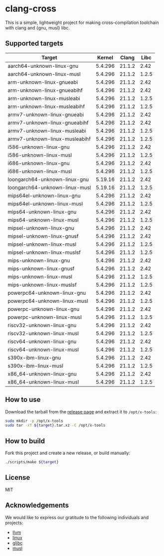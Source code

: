# clang-cross

This is a simple, lightweight project for making cross-compilation toolchain with clang and {gnu, musl} libc.

## Supported targets

| Target                         | Kernel  | Clang  | Libc   |
|--------------------------------|---------|--------|--------|
| aarch64-unknown-linux-gnu      | 5.4.296 | 21.1.2 | 2.42   |
| aarch64-unknown-linux-musl     | 5.4.296 | 21.1.2 | 1.2.5  |
| arm-unknown-linux-gnueabi      | 5.4.296 | 21.1.2 | 2.42   |
| arm-unknown-linux-gnueabihf    | 5.4.296 | 21.1.2 | 2.42   |
| arm-unknown-linux-musleabi     | 5.4.296 | 21.1.2 | 1.2.5  |
| arm-unknown-linux-musleabihf   | 5.4.296 | 21.1.2 | 1.2.5  |
| armv7-unknown-linux-gnueabi    | 5.4.296 | 21.1.2 | 2.42   |
| armv7-unknown-linux-gnueabihf  | 5.4.296 | 21.1.2 | 2.42   |
| armv7-unknown-linux-musleabi   | 5.4.296 | 21.1.2 | 1.2.5  |
| armv7-unknown-linux-musleabihf | 5.4.296 | 21.1.2 | 1.2.5  |
| i586-unknown-linux-gnu         | 5.4.296 | 21.1.2 | 2.42   |
| i586-unknown-linux-musl        | 5.4.296 | 21.1.2 | 1.2.5  |
| i686-unknown-linux-gnu         | 5.4.296 | 21.1.2 | 2.42   |
| i686-unknown-linux-musl        | 5.4.296 | 21.1.2 | 1.2.5  |
| loongarch64-unknown-linux-gnu  | 5.19.16 | 21.1.2 | 2.42   |
| loongarch64-unknown-linux-musl | 5.19.16 | 21.1.2 | 1.2.5  |
| mips64el-unknown-linux-gnu     | 5.4.296 | 21.1.2 | 2.42   |
| mips64el-unknown-linux-musl    | 5.4.296 | 21.1.2 | 1.2.5  |
| mips64-unknown-linux-gnu       | 5.4.296 | 21.1.2 | 2.42   |
| mips64-unknown-linux-musl      | 5.4.296 | 21.1.2 | 1.2.5  |
| mipsel-unknown-linux-gnu       | 5.4.296 | 21.1.2 | 2.42   |
| mipsel-unknown-linux-gnusf     | 5.4.296 | 21.1.2 | 2.42   |
| mipsel-unknown-linux-musl      | 5.4.296 | 21.1.2 | 1.2.5  |
| mipsel-unknown-linux-muslsf    | 5.4.296 | 21.1.2 | 1.2.5  |
| mips-unknown-linux-gnu         | 5.4.296 | 21.1.2 | 2.42   |
| mips-unknown-linux-gnusf       | 5.4.296 | 21.1.2 | 2.42   |
| mips-unknown-linux-musl        | 5.4.296 | 21.1.2 | 1.2.5  |
| mips-unknown-linux-muslsf      | 5.4.296 | 21.1.2 | 1.2.5  |
| powerpc64-unknown-linux-gnu    | 5.4.296 | 21.1.2 | 2.42   |
| powerpc64-unknown-linux-musl   | 5.4.296 | 21.1.2 | 1.2.5  |
| powerpc-unknown-linux-gnu      | 5.4.296 | 21.1.2 | 2.42   |
| powerpc-unknown-linux-musl     | 5.4.296 | 21.1.2 | 1.2.5  |
| riscv32-unknown-linux-gnu      | 5.4.296 | 21.1.2 | 2.42   |
| riscv32-unknown-linux-musl     | 5.4.296 | 21.1.2 | 1.2.5  |
| riscv64-unknown-linux-gnu      | 5.4.296 | 21.1.2 | 2.42   |
| riscv64-unknown-linux-musl     | 5.4.296 | 21.1.2 | 1.2.5  |
| s390x-ibm-linux-gnu            | 5.4.296 | 21.1.2 | 2.42   |
| s390x-ibm-linux-musl           | 5.4.296 | 21.1.2 | 1.2.5  |
| x86_64-unknown-linux-gnu       | 5.4.296 | 21.1.2 | 2.42   |
| x86_64-unknown-linux-musl      | 5.4.296 | 21.1.2 | 1.2.5  |

## How to use

Download the tarball from the [release page](https://github.com/cross-tools/clang-cross/releases) and extract it to `/opt/x-tools`:

```sh
sudo mkdir -p /opt/x-tools
sudo tar -xf ${target}.tar.xz -C /opt/x-tools
```

## How to build

Fork this project and create a new release, or build manually:

```sh
./scripts/make ${target}
```

## License

MIT

## Acknowledgements

We would like to express our gratitude to the following individuals and projects:

- [llvm](https://llvm.org)
- [linux](https://kernel.org)
- [glibc](https://www.gnu.org/software/libc)
- [musl](https://www.musl-libc.org)
